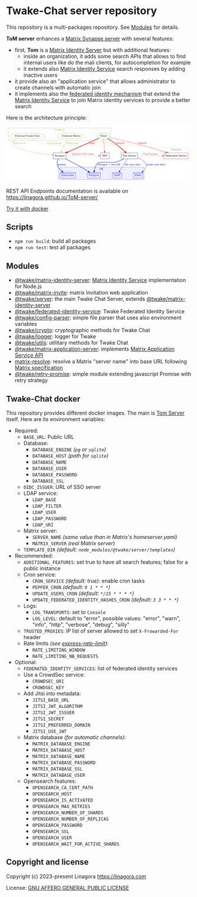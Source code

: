 # Twake-Chat server repository

This repository is a multi-packages repository. See [Modules](#modules) for details.

**ToM server** enhances a [Matrix Synapse server](https://github.com/element-hq/synapse) with several features:
 * first, **Tom** is a [Matrix Identity Server](https://spec.matrix.org/latest/identity-service-api/) but with additional features:
   * inside an organization, it adds some search APIs that allows to find internal users like do the mail clients, for autocompletion for example
   * it extends also [Matrix Identity Service](https://spec.matrix.org/latest/identity-service-api/) search responses by adding inactive users
 * it provide also an "application service" that allows administrator to create channels with automatic join
 * it implements also the [federated identity mechanism](https://github.com/matrix-org/matrix-spec-proposals/pull/4004) that extend the
   [Matrix Identity Service](https://spec.matrix.org/latest/identity-service-api/) to join Matrix identity services to provide a better search

Here is the architecture principle:

![architecture principle](./docs/arch.png)

REST API Endpoints documentation is available on https://linagora.github.io/ToM-server/

[Try it with docker](#twake-chat-docker)

## Scripts

* `npm run build`: build all packages
* `npm run test`: test all packages

## Modules

* [@twake/matrix-identity-server](./packages/matrix-identity-server):
  [Matrix Identity Service](https://spec.matrix.org/v1.6/identity-service-api/) implementation for Node.js
* [@twake/matrix-invite](./packages/matrix-invite): matrix invitation web application
* [@twake/server](./packages/tom-server): the main Twake Chat Server, extends [@twake/matrix-identity-server](./packages/matrix-identity-server)
* [@twake/federated-identity-service](./packages/federated-identity-service): Twake Federated Identity Service
* [@twake/config-parser](./packages/config-parser): simple file parser that uses also environment variables
* [@twake/crypto](./packages/crypto): cryptographic methods for Twake Chat
* [@twake/logger](./packages/logger): logger for Twake
* [@twake/utils](.packages/utils): utilitary methods for Twake Chat
* [@twake/matrix-application-server](./packages/matrix-application-server): implements
  [Matrix Application Service API](https://spec.matrix.org/v1.6/application-service-api/)
* [matrix-resolve](./packages/matrix-resolve): resolve a Matrix "server name" into base URL following
  [Matrix specification](https://spec.matrix.org/latest/server-server-api/#server-discovery)
* [@twake/retry-promise](packages/retry-promise): simple module extending javascript Promise with retry strategy

## Twake-Chat docker

This repository provides different docker images. The main is [Tom Server](./Dockerfile) itself. Here are its environment variables:

* Required:
  * `BASE_URL`: Public URL
  * Database:
    * `DATABASE_ENGINE` _(`pg` or `sqlite`)_
    * `DATABASE_HOST` _(path for `sqlite`)_
    * `DATABASE_NAME`
    * `DATABASE_USER`
    * `DATABASE_PASSWORD`
    * `DATABASE_SSL`
  * `OIDC_ISSUER`: URL of SSO server
  * LDAP service:
    * `LDAP_BASE`
    * `LDAP_FILTER`
    * `LDAP_USER`
    * `LDAP_PASSWORD`
    * `LDAP_URI`
  * Matrix server:
    * `SERVER_NAME` _(same value than in Matrix's homeserver.yaml)_
    * `MATRIX_SERVER` _(real Matrix server)_
  * `TEMPLATE_DIR` _(default: `node_modules/@twake/server/templates`)_
* Recommended:
  * `ADDITIONAL_FEATURES`: set true to have all search features; false for a public instance
  * Cron service:
    * `CRON_SERVICE` _(default: true)_: enable cron tasks
    * `PEPPER_CRON` _(default: `9 1 * * *`)_
    * `UPDATE_USERS_CRON` _(default: `*/15 * * * *`)_
    * `UPDATE_FEDERATED_IDENTITY_HASHES_CRON` _(default: `3 3 * * *`)_
  * Logs:
    * `LOG_TRANSPORTS`: set to `Console`
    * `LOG_LEVEL`: default to "error", possible values: "error", "warn", "info", "http", "verbose", "debug", "silly"
  * `TRUSTED_PROXIES`: IP list of server allowed to set `X-Frowarded-For` header
  * Rate limits _(see [express-rate-limit](https://www.npmjs.com/package/express-rate-limit))_:
    * `RATE_LIMITING_WINDOW`
    * `RATE_LIMITING_NB_REQUESTS`
* Optional:
  * `FEDERATED_IDENTITY_SERVICES`: list of federated identity services
  * Use a CrowdSec service:
    * `CROWDSEC_URI`
    * `CROWDSEC_KEY`
  * Add Jitsi into metadata:
    * `JITSI_BASE_URL`
    * `JITSI_JWT_ALGORITHM`
    * `JITSI_JWT_ISSUER`
    * `JITSI_SECRET`
    * `JITSI_PREFERRED_DOMAIN`
    * `JITSI_USE_JWT`
  * Matrix database _(for automatic channels)_:
    * `MATRIX_DATABASE_ENGINE`
    * `MATRIX_DATABASE_HOST`
    * `MATRIX_DATABASE_NAME`
    * `MATRIX_DATABASE_PASSWORD`
    * `MATRIX_DATABASE_SSL`
    * `MATRIX_DATABASE_USER`
  * Opensearch features:
    * `OPENSEARCH_CA_CERT_PATH`
    * `OPENSEARCH_HOST`
    * `OPENSEARCH_IS_ACTIVATED`
    * `OPENSEARCH_MAX_RETRIES`
    * `OPENSEARCH_NUMBER_OF_SHARDS`
    * `OPENSEARCH_NUMBER_OF_REPLICAS`
    * `OPENSEARCH_PASSWORD`
    * `OPENSEARCH_SSL`
    * `OPENSEARCH_USER`
    * `OPENSEARCH_WAIT_FOR_ACTIVE_SHARDS`

## Copyright and license

Copyright (c) 2023-present Linagora <https://linagora.com>

License: [GNU AFFERO GENERAL PUBLIC LICENSE](./LICENSE)
